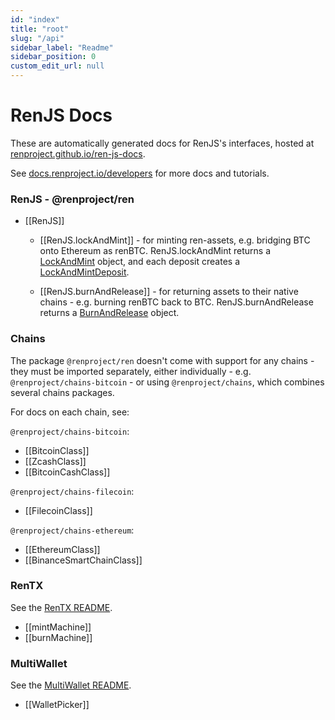 ```yaml
---
id: "index"
title: "root"
slug: "/api"
sidebar_label: "Readme"
sidebar_position: 0
custom_edit_url: null
---
```


# RenJS Docs

These are automatically generated docs for RenJS's interfaces, hosted at [renproject.github.io/ren-js-docs](https://renproject.github.io/ren-js-docs/).

See [docs.renproject.io/developers](https://docs.renproject.io/developers) for more docs and tutorials.

### RenJS - @renproject/ren

-   [[RenJS]]

    -   [[RenJS.lockAndMint]] - for minting ren-assets, e.g. bridging BTC onto Ethereum as renBTC.
        RenJS.lockAndMint returns a [LockAndMint](classes/lib_ren_src_lockandmint.lockandmint.md) object, and each deposit creates a [LockAndMintDeposit](classes/lib_ren_src_lockandmint.lockandmintdeposit.md).

    -   [[RenJS.burnAndRelease]] - for returning assets to their native chains - e.g. burning renBTC back to BTC.
        RenJS.burnAndRelease returns a [BurnAndRelease](classes/lib_ren_src_burnandrelease.burnandrelease.md) object.

### Chains

The package `@renproject/ren` doesn't come with support for any chains - they must be imported separately, either
individually - e.g. `@renproject/chains-bitcoin` - or using `@renproject/chains`, which combines several chains
packages.

For docs on each chain, see:

`@renproject/chains-bitcoin`:

-   [[BitcoinClass]]
-   [[ZcashClass]]
-   [[BitcoinCashClass]]

`@renproject/chains-filecoin`:

-   [[FilecoinClass]]

`@renproject/chains-ethereum`:

-   [[EthereumClass]]
-   [[BinanceSmartChainClass]]

### RenTX

See the [RenTX README](https://github.com/renproject/ren-js/tree/feat/2.0.0-alpha.21/packages/lib/rentx).

-   [[mintMachine]]
-   [[burnMachine]]

### MultiWallet

See the [MultiWallet README](https://github.com/renproject/ren-js/tree/feat/2.0.0-alpha.21/packages/ui/multiwallet-ui).

-   [[WalletPicker]]
